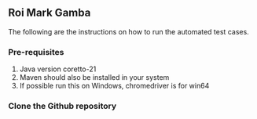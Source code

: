 ## Roi Mark Gamba 
The following are the instructions on how to run
the automated test cases.

### Pre-requisites
1. Java version coretto-21
2. Maven should also be installed in your system
3. If possible run this on Windows, chromedriver is for win64

### Clone the Github repository
````